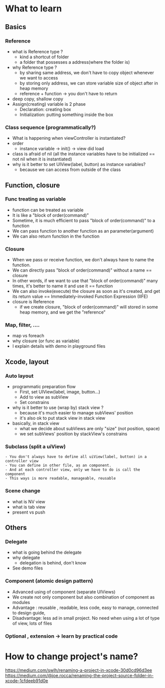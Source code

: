 # What to learn

## Basics

### Reference

- what is Reference type ?
    - kind a shortcut of folder
    - a folder that possesses a address(where the folder is)
- why Reference type ?
    - by sharing same address, we don't have to copy object whenever we want to access
    - by storing only address, we can store variable size of object after in heap memory
    - reference + function -> you don't have to return
- deep copy, shallow copy
- Assign(creating) variable is 2 phase
    - Declaration: creating box
    - Initialization: putting something inside the box


### Class sequence (programmatically?)
- What is happening when viewController is instantiated?
- order
    - instance variable -> init() -> view did load
- class is afraid of nil (all the instance variables have to be initialized == not nil when it is instantiated)
- why is it better to set UIView(label, button) as instance variables?
    - because we can access from outside of the class


## Function, closure

### Func treating as variable
- function can be treated as variable
- It is like a "block of order(command)"
- Sometime, it is much efficient to pass "block of order(command)" to a function
- We can pass function to another function as an parameter(argument)
- We can also return function in the function


### Closure

- When we pass or receive function, we don't always have to name the function.
- We can directly pass "block of order(command)" without a name == closure
- In other words, if we want to use that  "block of order(command)" many times, it's better to name it and use it == function
- We can also invoke(execute) the closure as soon as it's created, and get its return value ==  Immediately-invoked Function Expression (IIFE)
- closure is Reference
    - if we create closure, "block of order(command)" will stored in some heap memory,
    and we get the "reference"

### Map, filter, ....

- map vs foreach
- why closure (or func as variable)
- I explain details with demo in playground files



## Xcode, layout

### Auto layout

- programmatic preparation flow
    - First, set UIView(label, image, button...)
    - Add to view as subView
    - Set constrains
- why is it better to use (wrap by) stack view ?
    - because it's much easier to manage subViews' position
    - it's also ok to put stack view in stack view
- basically, in stack view
    - what we decide about subViews are only "size" (not position, space)
    - we set subViews' position by stackView's constrains

### Subclass (split a uiView)
    - You don't always have to define all uiView(label, button) in a controller view
    - You can define in other file, as an component.
    - And at each controller view, only we have to do is call the component
    - This ways is more readable, manageable, reusable

### Scene change

- what is NV view
- what is tab view
- present vs push




## Others

### Delegate

- what is going behind the delegate
- why delegate
    - delegation is behind, don't know
- See demo files

### Component (atomic design pattern)

- Advanced using of component (separate UIViews)
- We create not only component but also combination of component as modules 
- Advantage : reusable , readable, less code, easy to manage, connected to design guide,
- Disadvantage: less ad in small project. No need when using a lot of type of view, lots of files

### Optional , extension → learn by practical code


# How to change project's name?

https://medium.com/swlh/renaming-a-project-in-xcode-30d0cd96d3ee
https://medium.com/@joe.rocca/renaming-the-project-source-folder-in-xcode-1cfdeeb91d0e


